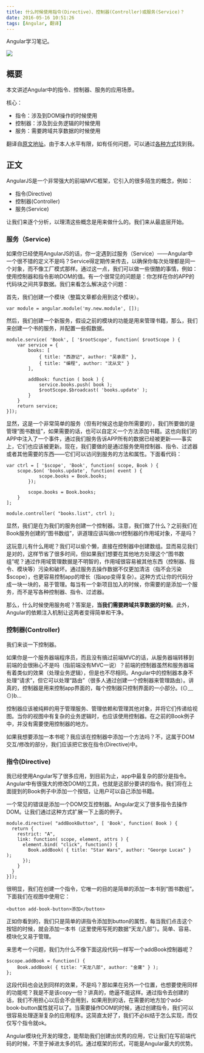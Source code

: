 ```yaml
---
title: 什么时候使用指令(Directive)、控制器(Controller)或服务(Service)？
date: 2016-05-16 10:51:26
tags: [Angular, 翻译]
---
```

Angular学习笔记。
<!--more-->

![](http://kirkbushell.me/assets/img/logo-angularjs.png)
## 概要
本文讲述Angular中的指令、控制器、服务的应用场景。

核心：
+ 指令：涉及到DOM操作的时候使用
+ 控制器：涉及到业务逻辑的时候使用
+ 服务：需要跨域共享数据的时候使用

翻译自[原文地址](http://kirkbushell.me/when-to-use-directives-controllers-or-services-in-angular/)。由于本人水平有限，如有任何问题，可以通过[各种方式](http://xiguaaxigua.cn/about/)找到我。

## 正文
AngularJS是一个非常强大的前端MVC框架，它引入的很多陌生的概念，例如：
+ 指令(Directive)
+ 控制器(Controller)
+ 服务(Service)

让我们来逐个分析，以理清这些概念是用来做什么的。我们来从最底层开始。

### 服务（Service)
如果你已经使用AngularJS的话，你一定遇到过服务（Service）——Angular中一个很不错的定义不是吗？Service得定期传来传去，以确保你每次处理都是同一个对象，而不像工厂模式那样。通过这一点，我们可以做一些很酷的事情，例如：使用控制器和指令影响DOM的值。有一个很常见的问题是：你怎样在你的APP的代码块之间共享数据。我们来看怎么解决这个问题：

首先，我们创建一个模块（整篇文章都会用到这个模块）。

```
var module = angular.module('my.new.module', []);
```

然后，我们创建一个新服务，假设之前的模块的功能是用来管理书籍，那么，我们来创建一个书的服务，并配置一些假数据。

```
module.service( 'Book', [ '$rootScope', function( $rootScope ) {
	var service = {
		books: [
			{ title: "西游记", author: "吴承恩" },
			{ title: "编程", author: "沈从文" }
		],

		addBook: function ( book ) {
			service.books.push( book );
			$rootScope.$broadcast( 'books.update' );
		}
	}
	return service;
}]);
```

显然，这是一个非常简单的服务（但有时候这也是你所需要的），我们所要做的是管理“图书数组”，如果需要的话，也可以自定义一个方法添加书籍。这也向我们的APP中注入了一个事件，通过我们服务告诉APP所有的数据已经被更新——事实上，它们也应该被更新。现在，我们要做的是通过服务使用控制器、指令、过滤器或者其他需要的东西——它们可以访问到服务的方法和属性。下面看代码：

```
var ctrl = [ '$scope', 'Book', function( scope, Book ) {
	scope.$on( 'books.update', function( event ) {
			scope.books = Book.books;
		});

		scope.books = Book.books;
	}
];

module.controller( "books.list", ctrl );
```

显然，我们是在为我们的服务创建一个控制器。注意，我们做了什么？之前我们在Book服务创建的“图书数组”，讲道理应该叫做ctrl控制器的作用域对象，不是吗？

这玩意儿有什么用呢？我们可以偷个懒，直接在控制器中创建数组。显而易见我们是对的，这样节省了很多时间，但如果我们想要在其他地方处理这个“图书数组”呢？通过作用域管理数据是不明智的，作用域很容易被其他东西（控制器、指令、模块等）污染和破坏。通过服务去操作数据不仅更加清洁（指不会污染$scope），也更容易控制app的增长（指app变得复杂）。这种方式让你的代码分成一块一块的，易于管理。每当有一个新项目加入的时候，你需要的是添加一个服务，而不是写各种控制器、指令、过滤器。

那么，什么时候使用服务呢？答案是，<b>当我们需要跨域共享数据的时候</b>。此外，Angular的依赖注入机制让这两者变得简单和干净。

### 控制器(Controller)
我们来谈一下控制器。

如果你是一个服务器端程序员，而且没有搞过前端MVC的话，从服务器端转移到前端的会很揪心不是吗（指前端没有MVC一说）？前端的控制器虽然和服务器端有着类似的效果（处理业务逻辑），但是也不尽相同。Angular中的控制器本身不处理“请求”，但它可以处理“路由”（很多人通过创建一个控制器来管理路由）。讲真的，控制器是用来控制app界面的，每个控制器只控制界面的一小部分。(⊙﹏⊙)b...

控制器应该被纯粹的用于管理服务、管理依赖和管理其他对象，并将它们传递给视图。当你的视图中有复杂的业务逻辑时，也应该使用控制器。在之前的Book例子中，并没有需要使用控制器的地方。

如果我想要添加一本书呢？我应该在控制器中添加一个方法吗？不，这属于DOM交互/修改的部分，我们应该把它放在指令(Directive)中。

### 指令(Directive)
我已经使用Angular写了很多应用，到目前为止，app中最复杂的部分是指令。Angular中有很强大的修改DOM的工具，也就是这部分要讲的指令。我们将在上面提到的Book例子中添加一个按钮，让用户可以自己添加书籍。

一个常见的错误是添加一个DOM交互控制器。Angular定义了很多指令去操作DOM。让我们通过这种方式扩展一下上面的例子。

```
module.directive( "addBookButton", [ 'Book', function( Book ) {
  return {
    restrict: "A",
    link: function( scope, element, attrs ) {
      element.bind( "click", function() {
        Book.addBook( { title: "Star Wars", author: "George Lucas" } );
      });
    }
  }
}]);
```

很明显，我们在创建一个指令，它唯一的目的是简单的添加一本书到“图书数组”。下面我们在视图中使用它：

```
<button add-book-button>添加</button>
```

正如你看到的，我们只是简单的讲指令添加到button的属性，每当我们点击这个按钮的时候，就会添加一本书（这里使用写死的数据“天龙八部”）。简单、容易、模块化又易于管理。

来思考一个问题，我们为什么不像下面这段代码一样写一个addBook控制器呢？

```
$scope.addBook = function() {
	Book.addBook( { title: "天龙八部", author: "金庸" } );
};
```

这段代码也会达到同样的效果，不是吗？那如果在另外一个位置，也想要使用同样的功能呢？我是不是该copy一份？讲真的，绝逼不能这样。通过指令去创建的话，我们不用担心以后会不会用到，如果用到的话，在需要的地方加个add-book-button属性就可以了。当需要操作DOM的时候，通过创建指令，我们可以很容易处理逐渐复杂的应用程序。这简直太好了，我们不必纠结于怎么实现，而仅仅写个指令就ok。

Angular模块化开发的理念，能帮助我们创建出优秀的应用，它让我们在写前端代码的时候，不至于掉进太多的坑。通过框架的形式，可能是Angular最大的优势。

